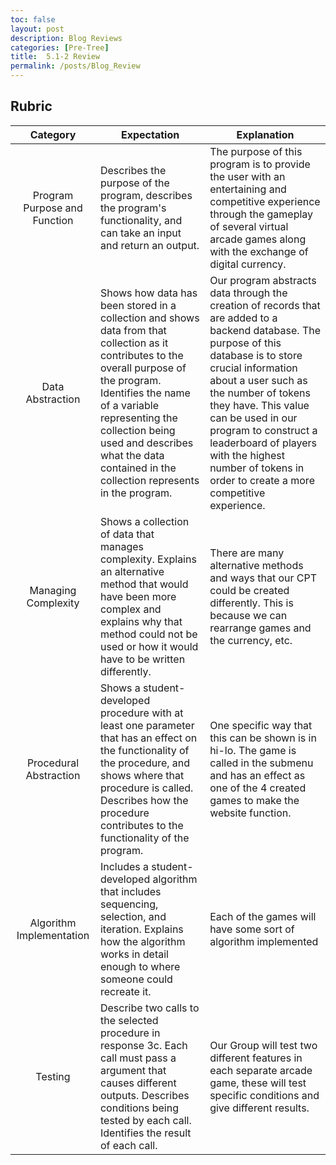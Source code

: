 ```yaml
---
toc: false
layout: post
description: Blog Reviews
categories: [Pre-Tree]
title:  5.1-2 Review
permalink: /posts/Blog_Review
---
```


## Rubric

| Category | Expectation | Explanation |
| :------: | ----------- | ----------- |
| Program Purpose and Function | Describes the purpose of the program, describes the program's functionality, and can take an input and return an output. | The purpose of this program is to provide the user with an entertaining and competitive experience through the gameplay of several virtual arcade games along with the exchange of digital currency. |
| Data Abstraction | Shows how data has been stored in a collection and shows data from that collection as it contributes to the overall purpose of the program. Identifies the name of a variable representing the collection being used and describes what the data contained in the collection represents in the program. | Our program abstracts data through the creation of records that are added to a backend database. The purpose of this database is to store crucial information about a user such as the number of tokens they have. This value can be used in our program to construct a leaderboard of players with the highest number of tokens in order to create a more competitive experience. |
| Managing Complexity | Shows a collection of data that manages complexity. Explains an alternative method that would have been more complex and explains why that method could not be used or how it would have to be written differently. | There are many alternative methods and ways that our CPT could be created differently. This is because we can rearrange games and the currency, etc. |
| Procedural Abstraction | Shows a student-developed procedure with at least one parameter that has an effect on the functionality of the procedure, and shows where that procedure is called. Describes how the procedure contributes to the functionality of the program. | One specific way that this can be shown is in hi-lo. The game is called in the submenu and has an effect as one of the 4 created games to make the website function. |
| Algorithm Implementation | Includes a student-developed algorithm that includes sequencing, selection, and iteration. Explains how the algorithm works in detail enough to where someone could recreate it. | Each of the games will have some sort of algorithm implemented |
| Testing | Describe two calls to the selected procedure in response 3c. Each call must pass a argument that causes different outputs. Describes conditions being tested by each call. Identifies the result of each call. | Our Group will test two different features in each separate arcade game, these will test specific conditions and give different results. |